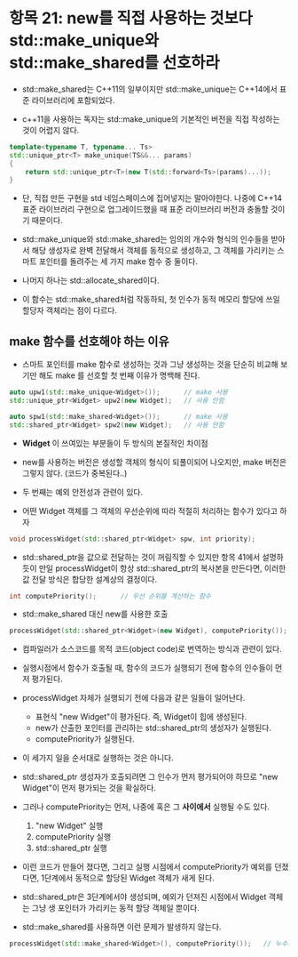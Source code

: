 # 항목 21: new를 직접 사용하는 것보다 std::make_unique와 std::make_shared를 선호하라

* std::make_shared는 C++11의 일부이지만 std::make_unique는 C++14에서 표준 라이브러리에 포함되었다.

* c++11을 사용하는 독자는 std::make_unique의 기본적인 버전을 직접 작성하는 것이 어렵지 않다.
```cpp
template<typename T, typename... Ts>
std::unique_ptr<T> make_unique(TS&&... params)
{
    return std::unique_ptr<T>(new T(std::forward<Ts>(params)...));
}
```

* 단, 직접 만든 구현을 std 네임스페이스에 집어넣지는 말아야한다.
  나중에 C++14 표준 라이브러리 구현으로 업그레이드했을 때 표준 라이브러리 버전과 충돌할 것이기 때문이다.

* std::make_unique와 std::make_shared는 임의의 개수와 형식의 인수들을 받아서 해당 생성자로 완벽 전달해서 객체를 동적으로 생성하고, 그 객체를 가리키는 스마트 포인터를 돌려주는 세 가지 make 함수 중 둘이다.

* 나머지 하나는 std::allocate_shared이다.
* 이 함수는 std::make_shared처럼 작동하되, 첫 인수가 동적 메모리 할당에 쓰일 할당자 객체라는 점이 다르다.

## make 함수를 선호해야 하는 이유

* 스마트 포인터를 make 함수로 생성하는 것과 그냥 생성하는 것을 단순히 비교해 보기만 해도 make 를 선호할 첫 번째 이유가 명백해 진다.
```cpp
auto upw1(std::make_unique<Widget>());      // make 사용
std::unique_ptr<Widget> upw2(new Widget);   // 사용 안함

auto spw1(std::make_shared<Widget>());      // make 사용
std::shared_ptr<Widget> spw2(new Widget);   // 사용 안함
```

* **Widget** 이 쓰여있는 부분들이 두 방식의 본질적인 차이점
* new를 사용하는 버전은 생성할 객체의 형식이 되풀이되어 나오지만, make 버전은 그렇지 않다. (코드가 중복된다..)

* 두 번째는 예외 안전성과 관련이 있다.
* 어떤 Widget 객체를 그 객체의 우선순위에 따라 적절히 처리하는 함수가 있다고 하자
```cpp
void processWidget(std::shared_ptr<Widget> spw, int priority);
```

* std::shared_ptr을 값으로 전달하는 것이 꺼림직할 수 있지만 항목 41에서 설명하듯이 만일 processWidget이 항상 std::shared_ptr의 복사본을 만든다면, 이러한 값 전달 방식은 합당한 설계상의 결정이다.

```cpp
int computePriority();      // 우선 순위를 계산하는 함수
```

* std::make_shared 대신 new를 사용한 호출
```cpp
processWidget(std::shared_ptr<Widget>(new Widget), computePriority());   // 누수의 위험이 있음
```

* 컴파일러가 소스코드를 목적 코드(object code)로 번역하는 방식과 관련이 있다.
* 실행시점에서 함수가 호출될 때, 함수의 코드가 실행되기 전에 함수의 인수들이 먼저 평가된다.
* processWidget 자체가 실행되기 전에 다음과 같은 일들이 일어난다.
    - 표현식 "new Widget"이 평가된다. 즉, Widget이 힙에 생성된다.
    - new가 산출한 포인터를 관리하는 std::shared_ptr<Widget>의 생성자가 실행된다.
    - computePriority가 실행된다.
* 이 세가지 일을 순서대로 실행하는 것은 아니다.
* std::shared_ptr 생성자가 호출되려면 그 인수가 먼저 평가되어야 하므로 "new Widget"이 먼저 평가되는 것을 확실하다.
* 그러나 computePriority는 먼저, 나중에 혹은 그 **사이에서** 실행될 수도 있다.
    1. "new Widget" 실행
    2. computePriority 실행
    3. std::shared_ptr 실행
* 이런 코드가 만들어 졌다면, 그리고 실행 시점에서 computePriority가 예외를 던졌다면, 1단계에서 동적으로 할당된 Widget 객체가 새게 된다.
* std::shared_ptr은 3단계에서야 생성되며, 예외가 던져진 시점에서 Widget 객체는 그냥 생 포인터가 가리키는 동적 할당 객체일 뿐이다.

* std::make_shared를 사용하면 이런 문제가 발생하지 않는다.
```cpp
processWidget(std::make_shared<Widget>(), computePriority());   // 누수의 위험이 없음
```

